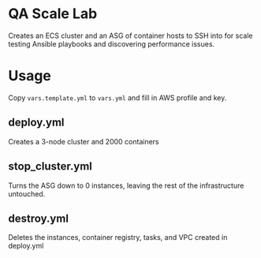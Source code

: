 # QA Scale Lab

Creates an ECS cluster and an ASG of container hosts to SSH into for scale
testing Ansible playbooks and discovering performance issues.

# Usage

Copy `vars.template.yml` to `vars.yml` and fill in AWS profile and key.

## deploy.yml

Creates a 3-node cluster and 2000 containers

## stop_cluster.yml

Turns the ASG down to 0 instances, leaving the rest of the infrastructure
untouched.

## destroy.yml

Deletes the instances, container registry, tasks, and VPC created in deploy.yml

